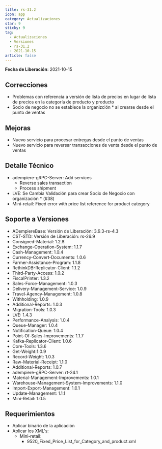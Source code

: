 ```yaml
---
title: rs-31.2
icon: app
category: Actualizaciones
star: 9
sticky: 9
tag:
  - Actualizaciones
  - Versiones
  - rs-31.2
  - 2021-10-15
article: false
---
```


**Fecha de Liberación:** 2021-10-15

## Correcciones

- Problemas con referencia a versión de lista de precios en lugar de lista de precios en la categoría de producto y producto
- Socio de negocio no se establece la organizción * al crearse desde el punto de ventas

## Mejoras

- Nuevo servicio para procesar entregas desde el punto de ventas
- Nuevo servicio para reversar transacciones de venta desde el punto de ventas

## Detalle Técnico

- adempiere-gRPC-Server:
    Add services
  - Reverse sales transaction
  - Process shipment
- LVE: Se Cambia Validación para crear Socio de Negocio con organización * (#38)
- Mini-retail: Fixed error with price list reference for product category

## Soporte a Versiones

- ADempiereBase: Versión de Liberación: 3.9.3-rs-4.3
- CST-STD: Versión de Liberación: rs-26.9
- Consigned-Material: 1.2.8
- Exchange-Operation-System: 1.1.7
- Cash-Management: 1.0.4
- Currency-Convert-Documents: 1.0.6
- Farmer-Assistance-Program: 1.1.8
- RethinkDB-Replicator-Client: 1.1.2
- Third-Party-Access: 1.0.2
- FiscalPrinter: 1.3.2
- Sales-Force-Management: 1.0.3
- Delivery-Management-Service: 1.0.9
- Travel-Agency-Management: 1.0.8
- Withholding: 1.0.9
- Additional-Reports: 1.0.3
- Migration-Tools: 1.0.3
- LVE: 1.4.3
- Performance-Analysis: 1.0.4
- Queue-Manager: 1.0.4
- Notification-Queue: 1.0.4
- Point-Of-Sales-Improvements: 1.1.7
- Kafka-Replicator-Client: 1.0.6
- Core-Tools: 1.3.6
- Get-Weight:1.0.9
- Record-Weight: 1.0.3
- Raw-Material-Receipt: 1.1.0
- Additional-Reports: 1.0.7
- adempiere-gRPC-Server: rt-24.1
- Material-Management-Improvements: 1.0.1
- Warehouse-Management-System-Improvements: 1.1.0
- Import-Export-Management: 1.0.1
- Update-Management: 1.1.1
- Mini-Retail: 1.0.5

## Requerimientos

- Aplicar binario de la aplicación
- Aplicar los XML's:
  - Mini-retail:
    - 9520_Fixed_Price_List_for_Category_and_product.xml
